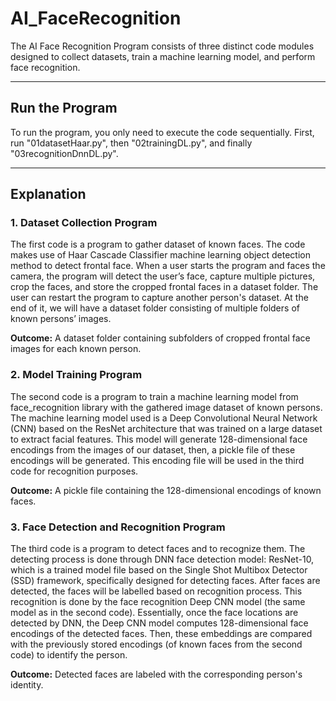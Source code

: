 # AI_FaceRecognition
The AI Face Recognition Program consists of three distinct code modules designed to collect datasets, train a machine learning model, and perform face recognition.

---
## **Run the Program**
To run the program, you only need to execute the code sequentially. First, run "01datasetHaar.py", then "02trainingDL.py", and finally "03recognitionDnnDL.py".

---

## **Explanation**
### **1. Dataset Collection Program**
The first code is a program to gather dataset of known faces. The code makes use of Haar Cascade 
Classifier machine learning object detection method to detect frontal face. When a user starts the 
program and faces the camera, the program will detect the user’s face, capture multiple pictures, crop 
the faces, and store the cropped frontal faces in a dataset folder. The user can restart the program to 
capture another person's dataset. At the end of it, we will have a dataset folder consisting of multiple 
folders of known persons’ images.

**Outcome:**
A dataset folder containing subfolders of cropped frontal face images for each known person.

### **2. Model Training Program**
The second code is a program to train a machine learning model from face_recognition library with 
the gathered image dataset of known persons. The machine learning model used is a Deep 
Convolutional Neural Network (CNN) based on the ResNet architecture that was trained on a large 
dataset to extract facial features. This model will generate 128-dimensional face encodings from the 
images of our dataset, then, a pickle file of these encodings will be generated. This encoding file will 
be used in the third code for recognition purposes.

**Outcome:**
A pickle file containing the 128-dimensional encodings of known faces.

### **3. Face Detection and Recognition Program**
The third code is a program to detect faces and to recognize them. The detecting process is done 
through DNN face detection model: ResNet-10, which is a trained model file based on the Single Shot 
Multibox Detector (SSD) framework, specifically designed for detecting faces. After faces are 
detected, the faces will be labelled based on recognition process. This recognition is done by the face 
recognition Deep CNN model (the same model as in the second code). Essentially, once the face 
locations are detected by DNN, the Deep CNN model computes 128-dimensional face encodings of 
the detected faces. Then, these embeddings are compared with the previously stored encodings (of 
known faces from the second code) to identify the person.

**Outcome:**
Detected faces are labeled with the corresponding person's identity.






